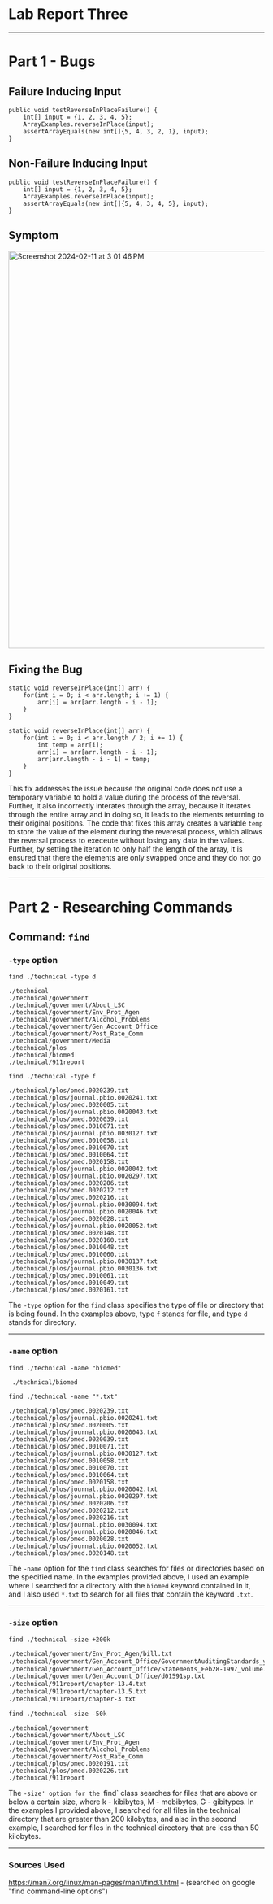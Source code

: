# **Lab Report Three**
---
# **Part 1 - Bugs**

## Failure Inducing Input
```
public void testReverseInPlaceFailure() {
    int[] input = {1, 2, 3, 4, 5};
    ArrayExamples.reverseInPlace(input);
    assertArrayEquals(new int[]{5, 4, 3, 2, 1}, input);
}
```

## Non-Failure Inducing Input
```
public void testReverseInPlaceFailure() {
    int[] input = {1, 2, 3, 4, 5};
    ArrayExamples.reverseInPlace(input);
    assertArrayEquals(new int[]{5, 4, 3, 4, 5}, input);
}
```

## Symptom
<img width="782" alt="Screenshot 2024-02-11 at 3 01 46 PM" src="https://github.com/michael8758/cse15l-lab-reports/assets/152559576/306c2b85-caba-4f1c-a80c-ccf5ddc26f11">

## Fixing the Bug
```
static void reverseInPlace(int[] arr) {
    for(int i = 0; i < arr.length; i += 1) {
        arr[i] = arr[arr.length - i - 1];
    }
}
```

```
static void reverseInPlace(int[] arr) {
    for(int i = 0; i < arr.length / 2; i += 1) {
        int temp = arr[i];
        arr[i] = arr[arr.length - i - 1];
        arr[arr.length - i - 1] = temp;
    }
}
```

This fix addresses the issue because the original code does not use a temporary variable to hold a value during the process of the reversal. Further, it also incorrectly interates through the array, because it iterates through the entire array and in doing so, it leads to the elements returning to their original positions. The code that fixes this array creates a variable `temp` to store the value of the element during the reveresal process, which allows the reversal process to execeute without losing any data in the values. Further, by setting the iteration to only half the length of the array, it is ensured that there the elements are only swapped once and they do not go back to their original positions.

-----

# **Part 2 - Researching Commands**
## **Command: `find`**

### `-type` option

```find ./technical -type d```

```
./technical
./technical/government
./technical/government/About_LSC
./technical/government/Env_Prot_Agen
./technical/government/Alcohol_Problems
./technical/government/Gen_Account_Office
./technical/government/Post_Rate_Comm
./technical/government/Media
./technical/plos
./technical/biomed
./technical/911report
```

```find ./technical -type f```

```
./technical/plos/pmed.0020239.txt
./technical/plos/journal.pbio.0020241.txt
./technical/plos/pmed.0020005.txt
./technical/plos/journal.pbio.0020043.txt
./technical/plos/pmed.0020039.txt
./technical/plos/pmed.0010071.txt
./technical/plos/journal.pbio.0030127.txt
./technical/plos/pmed.0010058.txt
./technical/plos/pmed.0010070.txt
./technical/plos/pmed.0010064.txt
./technical/plos/pmed.0020158.txt
./technical/plos/journal.pbio.0020042.txt
./technical/plos/journal.pbio.0020297.txt
./technical/plos/pmed.0020206.txt
./technical/plos/pmed.0020212.txt
./technical/plos/pmed.0020216.txt
./technical/plos/journal.pbio.0030094.txt
./technical/plos/journal.pbio.0020046.txt
./technical/plos/pmed.0020028.txt
./technical/plos/journal.pbio.0020052.txt
./technical/plos/pmed.0020148.txt
./technical/plos/pmed.0020160.txt
./technical/plos/pmed.0010048.txt
./technical/plos/pmed.0010060.txt
./technical/plos/journal.pbio.0030137.txt
./technical/plos/journal.pbio.0030136.txt
./technical/plos/pmed.0010061.txt
./technical/plos/pmed.0010049.txt
./technical/plos/pmed.0020161.txt
```

The `-type` option for the `find` class specifies the type of file or directory that is being found. In the examples above, type `f` stands for file, and type `d` stands for directory.

-----
### `-name` option

```find ./technical -name "biomed"```

``` ./technical/biomed```

``` find ./technical -name "*.txt" ```

```
./technical/plos/pmed.0020239.txt
./technical/plos/journal.pbio.0020241.txt
./technical/plos/pmed.0020005.txt
./technical/plos/journal.pbio.0020043.txt
./technical/plos/pmed.0020039.txt
./technical/plos/pmed.0010071.txt
./technical/plos/journal.pbio.0030127.txt
./technical/plos/pmed.0010058.txt
./technical/plos/pmed.0010070.txt
./technical/plos/pmed.0010064.txt
./technical/plos/pmed.0020158.txt
./technical/plos/journal.pbio.0020042.txt
./technical/plos/journal.pbio.0020297.txt
./technical/plos/pmed.0020206.txt
./technical/plos/pmed.0020212.txt
./technical/plos/pmed.0020216.txt
./technical/plos/journal.pbio.0030094.txt
./technical/plos/journal.pbio.0020046.txt
./technical/plos/pmed.0020028.txt
./technical/plos/journal.pbio.0020052.txt
./technical/plos/pmed.0020148.txt
```

The `-name` option for the `find` class searches for files or directories based on the specified name. In the examples provided above, I used an example where I searched for a directory with the `biomed` keyword contained in it, and I also used `*.txt` to search for all files that contain the keyword `.txt`.

------
### `-size` option

```find ./technical -size +200k```

```./technical/government/About_LSC/commission_report.txt
./technical/government/Env_Prot_Agen/bill.txt
./technical/government/Gen_Account_Office/GovernmentAuditingStandards_yb2002ed.txt
./technical/government/Gen_Account_Office/Statements_Feb28-1997_volume.txt
./technical/government/Gen_Account_Office/d01591sp.txt
./technical/911report/chapter-13.4.txt
./technical/911report/chapter-13.5.txt
./technical/911report/chapter-3.txt
```


```find ./technical -size -50k```

```./technical
./technical/government
./technical/government/About_LSC
./technical/government/Env_Prot_Agen
./technical/government/Alcohol_Problems
./technical/government/Post_Rate_Comm
./technical/plos/pmed.0020191.txt
./technical/plos/pmed.0020226.txt
./technical/911report
```

The `-size' option for the `find` class searches for files that are above or below a certain size, where k - kibibytes, M - mebibytes, G - gibitypes. In the examples I provided above, I searched for all files in the technical directory that are greater than 200 kilobytes, and also in the second example, I searched for files in the technical directory that are less than 50 kilobytes.

---
### Sources Used

https://man7.org/linux/man-pages/man1/find.1.html - (searched on google "find command-line options")
